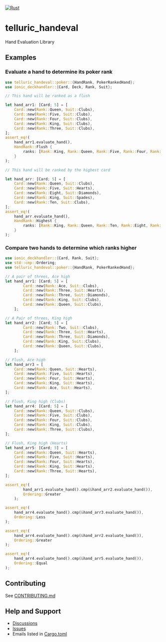 [![Rust](https://github.com/TelluricDeckay/telluric_handeval/workflows/Rust/badge.svg?branch=trunk)](https://github.com/TelluricDeckay/telluric_handeval/actions?query=workflow%3ARust)

# telluric_handeval

Hand Evaluation Library

## Examples

### Evaluate a hand to determine its poker rank

```rust
use telluric_handeval::poker::{HandRank, PokerRankedHand};
use ionic_deckhandler::{Card, Deck, Rank, Suit};

// This hand will be ranked as a flush

let hand_arr1: [Card; 5] = [
    Card::new(Rank::Queen, Suit::Clubs),
    Card::new(Rank::Five, Suit::Clubs),
    Card::new(Rank::Four, Suit::Clubs),
    Card::new(Rank::King, Suit::Clubs),
    Card::new(Rank::Three, Suit::Clubs),
];
assert_eq!(
    hand_arr1.evaluate_hand(),
    HandRank::Flush {
        ranks: [Rank::King, Rank::Queen, Rank::Five, Rank::Four, Rank::Three]
    }
);

// This hand will be ranked by the highest card

let hand_arr: [Card; 5] = [
    Card::new(Rank::Queen, Suit::Clubs),
    Card::new(Rank::Five, Suit::Hearts),
    Card::new(Rank::Eight, Suit::Diamonds),
    Card::new(Rank::King, Suit::Spades),
    Card::new(Rank::Ten, Suit::Clubs),
];
assert_eq!(
    hand_arr.evaluate_hand(),
    HandRank::Highest {
        ranks: [Rank::King, Rank::Queen, Rank::Ten, Rank::Eight, Rank::Five]
    }
);
```

### Compare two hands to determine which ranks higher

```rust
use ionic_deckhandler::{Card, Rank, Suit};
use std::cmp::Ordering;
use telluric_handeval::poker::{HandRank, PokerRankedHand};

// A pair of threes, Ace high
let hand_arr1: [Card; 5] = [
        Card::new(Rank::Ace, Suit::Clubs),
        Card::new(Rank::Three, Suit::Hearts),
        Card::new(Rank::Three, Suit::Diamonds),
        Card::new(Rank::King, Suit::Clubs),
        Card::new(Rank::Queen, Suit::Clubs),
    ];

// A Pair of threes, King high
let hand_arr2: [Card; 5] = [
        Card::new(Rank::Two, Suit::Clubs),
        Card::new(Rank::Three, Suit::Hearts),
        Card::new(Rank::Three, Suit::Diamonds),
        Card::new(Rank::King, Suit::Clubs),
        Card::new(Rank::Queen, Suit::Clubs),
    ];

// Flush, Ace high
let hand_arr3 = [
    Card::new(Rank::Queen, Suit::Hearts),
    Card::new(Rank::Five, Suit::Hearts),
    Card::new(Rank::Four, Suit::Hearts),
    Card::new(Rank::King, Suit::Hearts),
    Card::new(Rank::Ace, Suit::Hearts),
];

// Flush, King high (Clubs)
let hand_arr4: [Card; 5] = [
    Card::new(Rank::Queen, Suit::Clubs),
    Card::new(Rank::Five, Suit::Clubs),
    Card::new(Rank::Four, Suit::Clubs),
    Card::new(Rank::King, Suit::Clubs),
    Card::new(Rank::Three, Suit::Clubs),
];

// Flush, King high (Hearts)
let hand_arr5: [Card; 5] = [
    Card::new(Rank::Queen, Suit::Hearts),
    Card::new(Rank::Five, Suit::Hearts),
    Card::new(Rank::Four, Suit::Hearts),
    Card::new(Rank::King, Suit::Hearts),
    Card::new(Rank::Three, Suit::Hearts),
];

assert_eq!(
        hand_arr1.evaluate_hand().cmp(&hand_arr2.evaluate_hand()),
        Ordering::Greater
    );

assert_eq!(
    hand_arr4.evaluate_hand().cmp(&hand_arr3.evaluate_hand()),
    Ordering::Less
);

assert_eq!(
    hand_arr4.evaluate_hand().cmp(&hand_arr2.evaluate_hand()),
    Ordering::Greater
);

assert_eq!(
    hand_arr4.evaluate_hand().cmp(&hand_arr5.evaluate_hand()),
    Ordering::Equal
);
```

## Contributing

See
[CONTRIBUTING.md](https://github.com/TelluricDeckay/telluric_handeval/blob/trunk/CONTRIBUTING.md)

## Help and Support

* [Discussions](https://github.com/TelluricDeckay/telluric_handeval/discussions)
* [Issues](https://github.com/TelluricDeckay/telluric_handeval/issues)
* Emails listed in [Cargo.toml](https://github.com/TelluricDeckay/telluric_handeval/blob/trunk/Cargo.toml)
